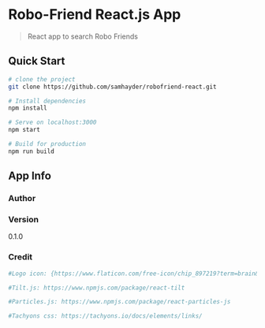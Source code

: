 # Robo-Friend React.js App

> React app to search Robo Friends

## Quick Start

```bash
# clone the project
git clone https://github.com/samhayder/robofriend-react.git

# Install dependencies
npm install

# Serve on localhost:3000
npm start

# Build for production
npm run build
```

## App Info

### Author


### Version

0.1.0

### Credit

```bash
#Logo icon: {https://www.flaticon.com/free-icon/chip_897219?term=brain&page=1&position=4}

#Tilt.js: https://www.npmjs.com/package/react-tilt

#Particles.js: https://www.npmjs.com/package/react-particles-js

#Tachyons css: https://tachyons.io/docs/elements/links/
```

